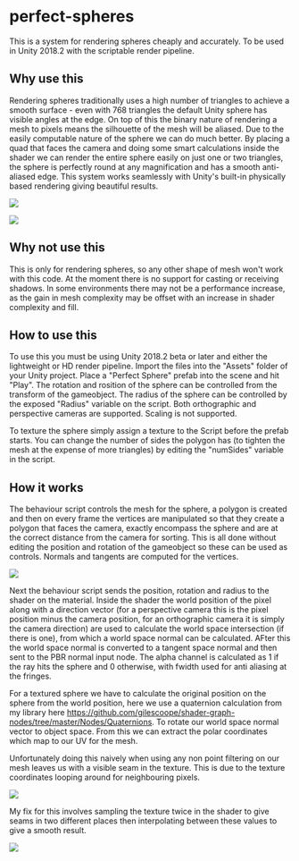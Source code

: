 # perfect-spheres

This is a system for rendering spheres cheaply and accurately. To be used in Unity 2018.2 with the scriptable render pipeline.

## Why use this

Rendering spheres traditionally uses a high number of triangles to achieve a smooth surface - even with 768 triangles the default Unity sphere has visible angles at the edge. On top of this the binary nature of rendering a mesh to pixels means the silhouette of the mesh will be aliased. Due to the easily computable nature of the sphere we can do much better. By placing a quad that faces the camera and doing some smart calculations inside the shader we can render the entire sphere easily on just one or two triangles, the sphere is perfectly round at any magnification and has a smooth anti-aliased edge. This system works seamlessly with Unity's built-in physically based rendering giving beautiful results.

![](https://i.imgur.com/CMgwqRE.png)

![](https://i.imgur.com/SdqMc8p.png)

## Why not use this

This is only for rendering spheres, so any other shape of mesh won't work with this code. At the moment there is no support for casting or receiving shadows. In some environments there may not be a performance increase, as the gain in mesh complexity may be offset with an increase in shader complexity and fill.

## How to use this

To use this you must be using Unity 2018.2 beta or later and either the lightweight or HD render pipeline. Import the files into the "Assets" folder of your Unity project. Place a "Perfect Sphere" prefab into the scene and hit "Play". The rotation and rosition of the sphere can be controlled from the transform of the gameobject. The radius of the sphere can be controlled by the exposed "Radius" variable on the script. Both orthographic and perspective cameras are supported. Scaling is not supported.

To texture the sphere simply assign a texture to the Script before the prefab starts. You can change the number of sides the polygon has (to tighten the mesh at the expense of more triangles) by editing the "numSides" variable in the script.

## How it works

The behaviour script controls the mesh for the sphere, a polygon is created and then on every frame the vertices are manipulated so that they create a polygon that faces the camera, exactly encompass the sphere and are at the correct distance from the camera for sorting. This is all done without editing the position and rotation of the gameobject so these can be used as controls. Normals and tangents are computed for the vertices.

![](https://media.giphy.com/media/wJiDELd6qOxs5FDSOL/giphy.gif)

Next the behaviour script sends the position, rotation and radius to the shader on the material. Inside the shader the world position of the pixel along with a direction vector (for a perspective camera this is the pixel position minus the camera position, for an orthographic camera it is simply the camera direction) are used to calculate the world space intersection (if there is one), from which a world space normal can be calculated. AFter this the world space normal is converted to a tangent space normal and then sent to the PBR normal input node. The alpha channel is calculated as 1 if the ray hits the sphere and 0 otherwise, with fwidth used for anti aliasing at the fringes.

For a textured sphere we have to calculate the original position on the sphere from the world position, here we use a quaternion calculation from my library here https://github.com/gilescoope/shader-graph-nodes/tree/master/Nodes/Quaternions. To rotate our world space normal vector to object space. From this we can extract the polar coordinates which map to our UV for the mesh.

Unfortunately doing this naively when using any non point filtering on our mesh leaves us with a visible seam in the texture. This is due to the texture coordinates looping around for neighbouring pixels.

![](https://i.imgur.com/sfD8Eb7.png)

My fix for this involves sampling the texture twice in the shader to give seams in two different places then interpolating between these values to give a smooth result.

![](https://i.imgur.com/XVtzziU.png)

